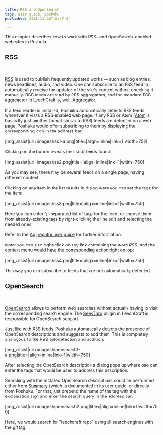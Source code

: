 ```yaml
---
title: RSS and OpenSearch
tags: user guide, poshuku
published: 2011-11-20T19:47:04

---
```


This chapter describes how to work with RSS- and OpenSearch-enabled web
sites in Poshuku.

RSS
---

\
\
[RSS](http://en.wikipedia.org/wiki/RSS) is used to publish frequently
updated works — such as blog entries, news headlines, audio, and video.
One can subscribe to an RSS feed to automatically receive the updates of
the site's content without checking it manually. RSS feeds are read by
RSS aggregators, and the standard RSS aggregator in LeechCraft is, well,
[Aggregator](/plugins-aggregator).\
\
If a feed reader is installed, Poshuku automatically detects RSS feeds
whenever it visits a RSS-enabled web page. If any RSS or Atom
([Atom](http://en.wikipedia.org/wiki/Atom_(standard)) is basically just
another format similar to RSS) feeds are detected on a web page, Poshuku
would offer subscribing to them by displaying the corresponding icon in
the address bar:\
\
\[img\_assist|url=images/rss1-a.png|title=|align=inline|link=1|width=750\]\
\
Clicking on the button reveals the list of feeds found:\
\
\[img\_assist|url=images/rss2.png|title=|align=inline|link=1|width=750\]\
\
As you may see, there may be several feeds on a single page, having
different content.\
\
Clicking on any item in the list results in dialog were you can set the
tags for the item:\
\
\[img\_assist|url=images/rss3.png|title=|align=inline|link=1|width=750\]\
\
Here you can enter ';'-separated list of tags for the feed, or choose
them from already-existing tags by right-clicking the line edit and
selecting the needed ones.\
\
Refer to the [Aggregator user guide](/user-guide-aggregator) for further
information.\
\
*Note*: you can also right-click on any link containing the word *RSS*,
and the context menu would have the corresponding action right on top:\
\
\[img\_assist|url=images/rss4.png|title=|align=inline|link=1|width=750\]\
\
This way you can subscribe to feeds that are not automatically detected.

OpenSearch
----------

\
\
[OpenSearch](http://en.wikipedia.org/wiki/OpenSearch) allows to perform
web searches without actually having to visit the corresponding search
engine. The [SeekThru](/plugins-seekthru) plugin in LeechCraft is
responsible for OpenSearch support.\
\
Just like with RSS feeds, Poshuku automatically detects the presence of
OpenSearch descriptions and suggests to add them. This is completely
analogous to the RSS autodetection and addition:\
\
\[img\_assist|url=images/opensearch1-a.png|title=|align=inline|link=1|width=750\]\
\
After selecting the OpenSearch description a dialog pops up where one
can enter the tags that would be used to address this description.\
\
Searching with the installed OpenSearch descriptions could be performed
either from [Summary](/plugins-summary) (which is documented in its user
guide) or directly from Poshuku. For that, just prepend the name of the
tag with the exclamation sign and enter the search query in the address
bar:\
\
\[img\_assist|url=images/opensearch2.png|title=|align=inline|link=1|width=750\]\
\
Here, we would search for "leechcraft repo" using all search engines
with the *git* tag.